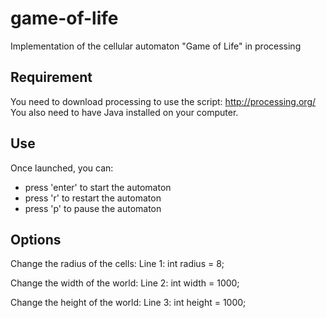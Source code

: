 # game-of-life

Implementation of the cellular automaton "Game of Life" in processing

## Requirement

You need to download processing to use the script: http://processing.org/
You also need to have Java installed on your computer.

## Use

Once launched, you can:
* press 'enter' to start the automaton
* press 'r' to restart the automaton
* press 'p' to pause the automaton

## Options

Change the radius of the cells:
Line 1: int radius = 8;

Change the width of the world:
Line 2: int width = 1000;

Change the height of  the world:
Line 3: int height = 1000;

